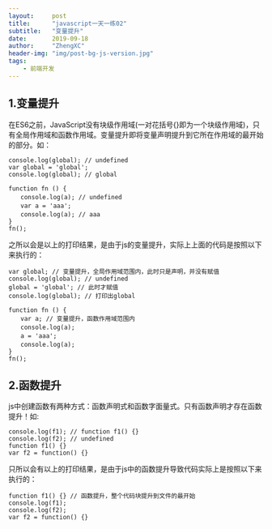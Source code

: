 ```yaml
---
layout:     post
title:      "javascript一天一练02"
subtitle:   "变量提升"
date:       2019-09-18
author:     "ZhengXC"
header-img: "img/post-bg-js-version.jpg"
tags:
    - 前端开发
---
```



## 1.变量提升

在ES6之前，JavaScript没有块级作用域(一对花括号{}即为一个块级作用域)，只有全局作用域和函数作用域。变量提升即将变量声明提升到它所在作用域的最开始的部分。如：

```
console.log(global); // undefined
var global = 'global';
console.log(global); // global
 
function fn () {
　　console.log(a); // undefined
　　var a = 'aaa';
　　console.log(a); // aaa
}
fn();
```
之所以会是以上的打印结果，是由于js的变量提升，实际上上面的代码是按照以下来执行的：

```
var global; // 变量提升，全局作用域范围内，此时只是声明，并没有赋值
console.log(global); // undefined
global = 'global'; // 此时才赋值
console.log(global); // 打印出global
 
function fn () {
　　var a; // 变量提升，函数作用域范围内
　　console.log(a);
　　a = 'aaa';
　　console.log(a);
}
fn();
```

## 2.函数提升
js中创建函数有两种方式：函数声明式和函数字面量式。只有函数声明才存在函数提升！如:

```
console.log(f1); // function f1() {}   
console.log(f2); // undefined  
function f1() {}
var f2 = function() {}
```
只所以会有以上的打印结果，是由于js中的函数提升导致代码实际上是按照以下来执行的：
```
function f1() {} // 函数提升，整个代码块提升到文件的最开始
console.log(f1);   
console.log(f2);   
var f2 = function() {}
```







